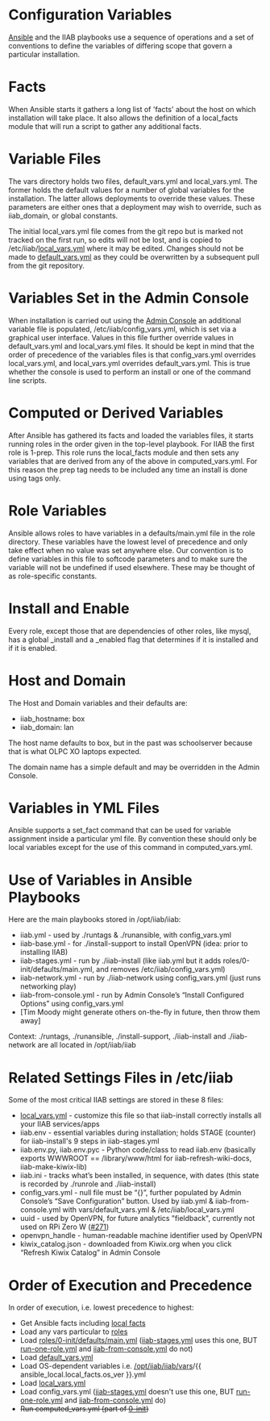 Configuration Variables
=======================

[Ansible](https://en.wikipedia.org/wiki/Ansible_(software)) and the IIAB playbooks use a sequence of operations and a set of conventions to define the variables of differing scope that govern a particular installation.

Facts
=====

When Ansible starts it gathers a long list of 'facts' about the host on which installation will take place.  It also allows the definition of a local_facts module that will run a script to gather any additional facts.

Variable Files
==============

The vars directory holds two files, default_vars.yml and local_vars.yml.  The former holds the default values for a number of global variables for the installation.  The latter allows deployments to override these values.  These parameters are either ones that a deployment may wish to override, such as iiab_domain, or global constants.

The initial local_vars.yml file comes from the git repo but is marked not tracked on the first run, so edits will not be lost, and is copied to /etc/iiab/[local_vars.yml](http://FAQ.IIAB.IO#What_is_local_vars.yml_and_how_do_I_customize_it.3F) where it may be edited.  Changes should not be made to [default_vars.yml](https://github.com/iiab/iiab/blob/master/vars/default_vars.yml) as they could be overwritten by a subsequent pull from the git repository.

Variables Set in the Admin Console
==================================

When installation is carried out using the [Admin Console](https://github.com/iiab/iiab-admin-console#admin-console-documentation) an additional variable file is populated, /etc/iiab/config_vars.yml, which is set via a graphical user interface.  Values in this file further override values in default_vars.yml and local_vars.yml files.  It should be kept in mind that the order of precedence of the variables files is that config_vars.yml overrides local_vars.yml, and local_vars.yml overrides default_vars.yml.  This is true whether the console is used to perform an install or one of the command line scripts.

Computed or Derived Variables
=============================

After Ansible has gathered its facts and loaded the variables files, it starts running roles in the order given in the top-level playbook.  For IIAB the first role is 1-prep. This role runs the local_facts module and then sets any variables that are derived from any of the above in computed_vars.yml.  For this reason the prep tag needs to be included any time an install is done using tags only.

Role Variables
==============

Ansible allows roles to have variables in a defaults/main.yml file in the role directory.  These variables have the lowest level of precedence and only take effect when no value was set anywhere else.  Our convention is to define variables in this file to softcode parameters and to make sure the variable will not be undefined if used elsewhere.  These may be thought of as role-specific constants.

Install and Enable
==================

Every role, except those that are dependencies of other roles, like mysql, has a global <role name>_install and a <role name>_enabled flag that determines if it is installed and if it is enabled.

Host and Domain
===============

The Host and Domain variables and their defaults are:

* iiab_hostname: box
* iiab_domain: lan

The host name defaults to box, but in the past was schoolserver because that is what OLPC XO laptops expected.

The domain name has a simple default and may be overridden in the Admin Console.

Variables in YML Files
======================

Ansible supports a set_fact command that can be used for variable assignment inside a particular yml file.  By convention these should only be local variables except for the use of this command in computed_vars.yml.

Use of Variables in Ansible Playbooks
=====================================

Here are the main playbooks stored in /opt/iiab/iiab:

* iiab.yml - used by ./runtags & ./runansible, with config_vars.yml
* iiab-base.yml - for ./install-support to install OpenVPN (idea: prior to installing IIAB)
* iiab-stages.yml - run by ./iiab-install (like iiab.yml but it adds roles/0-init/defaults/main.yml, and removes /etc/iiab/config_vars.yml)
* iiab-network.yml - run by ./iiab-network using config_vars.yml (just runs networking play)
* iiab-from-console.yml - run by Admin Console’s “Install Configured Options” using config_vars.yml
* [Tim Moody might generate others on-the-fly in future, then throw them away]

Context: ./runtags, ./runansible, ./install-support, ./iiab-install and ./iiab-network are all located in /opt/iiab/iiab

Related Settings Files in /etc/iiab
===================================

Some of the most critical IIAB settings are stored in these 8 files:

* [local_vars.yml](http://wiki.laptop.org/go/IIAB/local_vars.yml) - customize this file so that iiab-install correctly installs all your IIAB services/apps
* iiab.env - essential variables during installation; holds STAGE (counter) for iiab-install's 9 steps in iiab-stages.yml
* iiab.env.py, iiab.env.pyc - Python code/class to read iiab.env (basically exports WWWROOT == /library/www/html for iiab-refresh-wiki-docs, iiab-make-kiwix-lib)
* iiab.ini - tracks what’s been installed, in sequence, with dates (this state is recorded by ./runrole and ./iiab-install)
* config_vars.yml - null file must be “{}”, further populated by Admin Console’s “Save Configuration” button.  Used by iiab.yml & iiab-from-console.yml with vars/default_vars.yml & /etc/iiab/local_vars.yml
* uuid - used by OpenVPN, for future analytics "fieldback", currently not used on RPi Zero W ([#271](https://github.com/iiab/iiab/pull/271))
* openvpn_handle - human-readable machine identifier used by OpenVPN
* kiwix_catalog.json - downloaded from Kiwix.org when you click “Refresh Kiwix Catalog” in Admin Console

Order of Execution and Precedence
=================================

In order of execution, i.e. lowest precedence to highest:

* Get Ansible facts including [local facts](https://github.com/iiab/iiab/blob/master/scripts/local_facts.fact)
* Load any vars particular to [roles](https://github.com/iiab/iiab/tree/master/roles)
* Load [roles/0-init/defaults/main.yml](https://github.com/iiab/iiab/blob/master/roles/0-init/defaults/main.yml) ([iiab-stages.yml](https://github.com/iiab/iiab/blob/master/iiab-stages.yml) uses this one, BUT [run-one-role.yml](https://github.com/iiab/iiab/blob/master/run-one-role.yml) and [iiab-from-console.yml](https://github.com/iiab/iiab/blob/master/iiab-from-console.yml) do not)
* Load [default_vars.yml](https://github.com/iiab/iiab/blob/master/vars/default_vars.yml)
* Load OS-dependent variables i.e. [/opt/iiab/iiab/vars](https://github.com/iiab/iiab/tree/master/vars)/{{ ansible_local.local_facts.os_ver }}.yml
* Load [local_vars.yml](http://wiki.laptop.org/go/IIAB/local_vars.yml)
* Load config_vars.yml ([iiab-stages.yml](https://github.com/iiab/iiab/blob/master/iiab-stages.yml) doesn't use this one, BUT [run-one-role.yml](https://github.com/iiab/iiab/blob/master/run-one-role.yml) and [iiab-from-console.yml](https://github.com/iiab/iiab/blob/master/iiab-from-console.yml) do)
* <strike>Run computed_vars.yml (part of [0-init](https://github.com/iiab/iiab/tree/master/roles/0-init))</strike>
